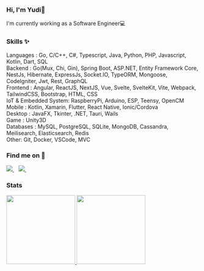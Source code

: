 ### Hi, I'm Yudi👋

I'm currently working as a Software Engineer💻

### Skills ✨  
Languages : Go, C/C++, C#, Typescript, Java, Python, PHP, Javascript, Kotlin, Dart, SQL  
Backend : Go(Mux, Chi, Gin), Spring Boot, ASP.NET, Entity Framework Core, NestJs, Hibernate, ExpressJs, Socket.IO, TypeORM, Mongoose, CodeIgniter, Jwt, Rest, GraphQL  
Frontend : Angular, ReactJS, NextJS, Vue, Svelte, SvelteKit, Vite, Webpack, TailwindCSS, Bootstrap, HTML, CSS  
IoT & Embedded System: RaspberryPi, Arduino, ESP, Teensy, OpenCM  
Mobile : Kotlin, Xamarin, Flutter, React Native, Ionic/Cordova  
Desktop : JavaFX, Tkinter, .NET, Tauri, Wails  
Game : Unity3D  
Databases : MySQL, PostgreSQL, SQLite, MongoDB, Cassandra, Meilisearch, Elasticsearch, Redis  
Other: Git, Docker, VSCode, MVC


### Find me on 👀
<a href="https://www.linkedin.com/in/yudi-alfayat-6371781b8/" target="_blank">
    <img src="https://img.shields.io/badge/linkedin-%230077B5.svg?&style=for-the-badge&logo=linkedin&logoColor=white" />
</a>&nbsp;&nbsp;
<a href="https://instagram.com/yudi.alfayat" target="_blank">
    <img src="https://img.shields.io/badge/instagram-%23E4405F.svg?&style=for-the-badge&logo=instagram&logoColor=white" />        
</a>&nbsp;&nbsp;



### Stats
<p align="left">
<a href="https://github.com/ylfyt">
  <img height="180em" src="https://github-readme-stats-eight-theta.vercel.app/api?username=ylfyt&show_icons=true&theme=radical&include_all_commits=true&count_private=true"/>
  <img height="180em" src="https://github-readme-stats.vercel.app/api/top-langs?username=ylfyt&show_icons=true&locale=en&layout=compact&langs_count=8&theme=radical&hide=html,css"/>
</a>
</p>

